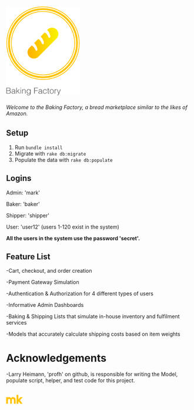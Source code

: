 <img src="bf_logo_markup.png" width="200px" alt="BF"><br>
###### Welcome to the Baking Factory, a bread marketplace similar to the likes of Amazon.

## Setup
1. Run `bundle install`
2. Migrate with `rake db:migrate`
3. Populate the data with `rake db:populate` 

## Logins 
Admin: 'mark'

Baker: 'baker'

Shipper: 'shipper'

User: 'user12' (users 1-120 exist in the system)

**All the users in the system use the password 'secret'.**

## Feature List 

-Cart, checkout, and order creation

-Payment Gateway Simulation 

-Authentication & Authorization for 4 different types of users 

-Informative Admin Dashboards 

-Baking & Shipping Lists that simulate in-house inventory and fulfilment services 

-Models that accurately calculate shipping costs based on item weights 

# Acknowledgements

-Larry Heimann, 'profh' on github, is responsible for writing the Model, populate script, helper, and test code for this project.

<br>
<img src="mk_markup.png" width="45px" alt="MK">
